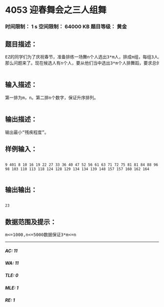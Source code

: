 # 4053 迎春舞会之三人组舞   
### 时间限制： 1 s     空间限制： 64000 KB     题目等级： 黄金  
## 题目描述：  

<pre>
EZ的同学们为了庆祝春节，准备排练一场舞n个人选出3*m人，排成m组，每组3人。站的队形——较矮的2个人站两侧，最高的站中间。从对称学角度来欣赏，左右两个人的身高越接近，则这一组的“残疾程度”越低。计算公式为 h=(a-b)^2 (a、b为较矮的2人的身高)  
那么问题来了。现在候选人有n个人，要从他们当中选出3*m个人排舞蹈，要求总体的“残疾程度”最低。  

</pre>
  
  
## 输入描述：  

<pre>
第一排为m，n。第二排n个数字，保证升序排列。  

</pre>
  
  
## 输出描述：  

<pre>
输出最小“残疾程度”。
</pre>
  
  
## 样例输入：  

<pre><code>
9 401 8 10 16 19 22 27 33 36 40 47 52 56 61 63 71 72 75 81 81 84 88 96 98 103 110 113 118 124 128 129 134 134 139 148 157 157 160 162 164  

</code></pre>
  
  
## 输出输出：  

<pre><code>
23
</code></pre>
  
  
## 数据范围及提示：  

<pre>
m<=1000,n<=5000数据保证3*m<=n
</pre>
  
  
***  

##### AC: 11  
##### WA: 11  
##### TLE: 0  
##### MLE: 1  
##### RE: 1  
